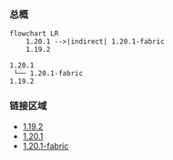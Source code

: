 ### 总概

```mermaid
flowchart LR
    1.20.1 -->|indirect| 1.20.1-fabric
    1.19.2
```

```
1.20.1
 └── 1.20.1-fabric
1.19.2
```

### 链接区域

- [1.19.2](/projects/1.19/assets/hexvr/hex_vr)
- [1.20.1](/projects/1.20/assets/hexvr/hex_vr)
- [1.20.1-fabric](/projects/1.20-fabric/assets/hexvr/hex_vr)
